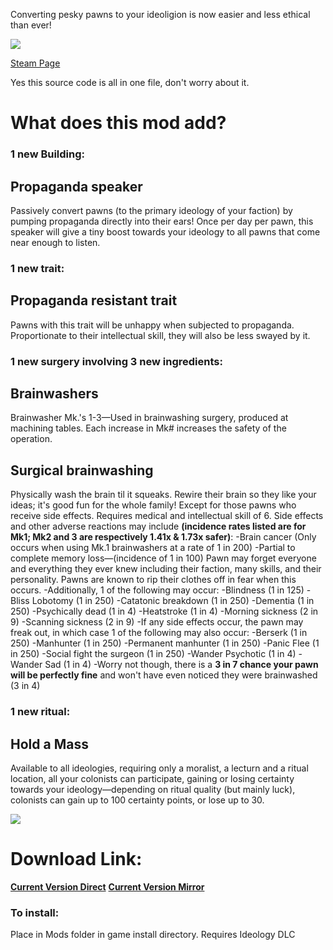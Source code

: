 Converting pesky pawns to your ideoligion is now easier and less ethical than ever!

[![](https://i.imgur.com/VBhtlPS.png)](https://steamcommunity.com/sharedfiles/filedetails/?id=3343993810)	

[Steam Page](https://steamcommunity.com/sharedfiles/filedetails/?id=3343993810)

Yes this source code is all in one file, don't worry about it.

# What does this mod add? 
### 1 new Building:
## Propaganda speaker 
Passively convert pawns (to the primary ideology of your faction) by pumping propaganda directly into their ears! Once per day per pawn, this speaker will give a tiny boost towards your ideology to all pawns that come near enough to listen.
	
### 1 new trait:
## Propaganda resistant trait 
Pawns with this trait will be unhappy when subjected to propaganda. Proportionate to their intellectual skill, they will also be less swayed by it.
	
### 1 new surgery involving 3 new ingredients:
## Brainwashers
Brainwasher Mk.'s 1-3—Used in brainwashing surgery, produced at machining tables. Each increase in Mk# increases the safety of the operation.

## Surgical brainwashing 
Physically wash the brain til it squeaks. Rewire their brain so they like your ideas; it's good fun for the whole family! Except for those pawns who receive side effects. Requires medical and intellectual skill of 6. Side effects and other adverse reactions may include **(incidence rates listed are for Mk1; Mk2 and 3 are respectively 1.41x & 1.73x safer)**:
	-Brain cancer (Only occurs when using Mk.1 brainwashers at a rate of 1 in 200)
	-Partial to complete memory loss—(incidence of 1 in 100) Pawn may forget everyone and everything they ever knew including their faction, many skills, and their personality. Pawns are known to rip their clothes off in fear when this occurs.
	-Additionally, 1 of the following may occur:
		-Blindness (1 in 125)
		-Bliss Lobotomy (1 in 250)
		-Catatonic breakdown (1 in 250)
		-Dementia (1 in 250)
		-Psychically dead (1 in 4)
		-Heatstroke (1 in 4)
		-Morning sickness (2 in 9)
		-Scanning sickness (2 in 9)
	-If any side effects occur, the pawn may freak out, in which case 1 of the following may also occur:
		-Berserk (1 in 250)
		-Manhunter (1 in 250)
		-Permanent manhunter (1 in 250)
		-Panic Flee (1 in 250)
		-Social fight the surgeon (1 in 250)
		-Wander Psychotic (1 in 4)
		-Wander Sad (1 in 4)
	-Worry not though, there is a **3 in 7 chance your pawn will be perfectly fine** and won't have even noticed they were brainwashed (3 in 4)
	
### 1 new ritual:
## Hold a Mass
Available to all ideologies, requiring only a moralist, a lecturn and a ritual location, all your colonists can participate, gaining or losing certainty towards your ideology—depending on ritual quality (but mainly luck), colonists can gain up to 100 certainty points, or lose up to 30.

[![](https://i.imgur.com/ERuxYuR.png)](https://buymeacoffee.com/samomezz)

# Download Link:
**[Current Version Direct](https://clk.wiki/Brainwashing1_5_1)**
**[Current Version Mirror](https://clk.wiki/Brainwashing1_5_1mirror)**

### To install:

Place in Mods folder in game install directory. Requires Ideology DLC
